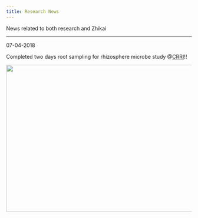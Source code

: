 ```yaml
---
title: Research News
---
```


News related to both research and Zhikai

<hr>

07-04-2018

Completed two days root sampling for rhizosphere microbe study @[CRRI](https://crri.unl.edu/home)!! 

<p align="center">
  <img width="600" height="400" src="https://i.imgur.com/ZKtmvqB.jpg">
</p>

